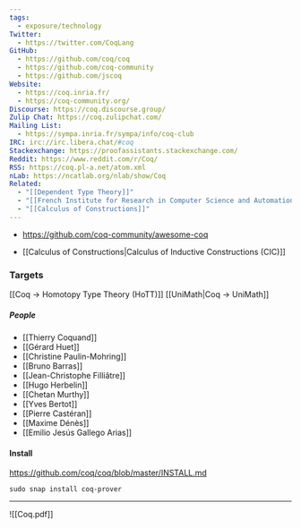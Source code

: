 ```yaml
---
tags:
  - exposure/technology
Twitter:
  - https://twitter.com/CoqLang
GitHub:
  - https://github.com/coq/coq
  - https://github.com/coq-community
  - https://github.com/jscoq
Website:
  - https://coq.inria.fr/
  - https://coq-community.org/
Discourse: https://coq.discourse.group/
Zulip Chat: https://coq.zulipchat.com/
Mailing List:
  - https://sympa.inria.fr/sympa/info/coq-club
IRC: irc://irc.libera.chat/#coq
Stackexchange: https://proofassistants.stackexchange.com/
Reddit: https://www.reddit.com/r/Coq/
RSS: https://coq.pl-a.net/atom.xml
nLab: https://ncatlab.org/nlab/show/Coq
Related:
  - "[[Dependent Type Theory]]"
  - "[[French Institute for Research in Computer Science and Automation (IRIA, INRIA)]]"
  - "[[Calculus of Constructions]]"
---
```

- https://github.com/coq-community/awesome-coq

- [[Calculus of Constructions|Calculus of Inductive Constructions (CIC)]]

### Targets
[[Coq -> Homotopy Type Theory (HoTT)]]
[[UniMath|Coq -> UniMath]]

##### People
- [[Thierry Coquand]]
- [[Gérard Huet]]
- [[Christine Paulin-Mohring]]
- [[Bruno Barras]]
- [[Jean-Christophe Filliâtre]]
- [[Hugo Herbelin]]
- [[Chetan Murthy]]
- [[Yves Bertot]]
- [[Pierre Castéran]]
- [[Maxime Dénès]]
- [[Emilio Jesús Gallego Arias]]

#### Install
https://github.com/coq/coq/blob/master/INSTALL.md
```shell
sudo snap install coq-prover
```

---

![[Coq.pdf]]